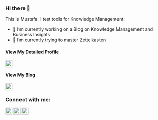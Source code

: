### Hi there 👋

<!--
**phinixgreen/phinixgreen** is a ✨ _special_ ✨ repository because its `README.md` (this file) appears on your GitHub profile. -->

This is Mustafa. I test tools for Knowledge Management:

- 🔭 I’m currently working on a Blog on Knowledge Management and Business Insights
- 🌱 I’m currently trying to master Zettelkasten

#### View My Detailed Profile


 [<img align="left" alt="Profile" width="22px" src="https://cdn-images-1.medium.com/max/1200/1*_66Bcx0UVgJhsnsU7rke_w.png" />][website]


<br/>

#### View My Blog


[<img align="left" alt="PhinixBlogs" width="22px" src="https://phinixgreen.github.io/phinixblogs/assets/images/wallwinterw.png" />][blog]

<br/>

### Connect with me:

[<img align="left" alt="mmmonowar | Twitter" width="22px" src="https://www.iconpacks.net/icons/2/free-twitter-logo-icon-2429-thumb.png" />][twitter]
[<img align="left" alt="Muhammad Mustafa Monowar | LinkedIn" width="22px" src="https://image.flaticon.com/icons/png/512/174/174857.png" />][linkedin]
[<img align="left" alt="phinixgreen | Instagram" width="22px" src="https://www.freepnglogos.com/uploads/logo-ig-png/logo-ig-png-instagram-logo-camel-productions-website-25.png" />][instagram]

<br />

[website]: https://phinixgreen.github.io/profile/
[blog]: https://phinixgreen.github.io/phinixblogs/
[twitter]: https://twitter.com/mmmonowar
[instagram]: https://instagram.com/phinixgreen/
[linkedin]: https://linkedin.com/in/mmmonowar
